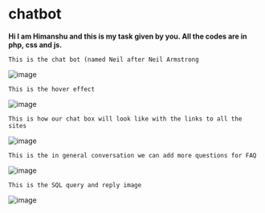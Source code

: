 # chatbot

**Hi I am Himanshu and this is my task given by you. All the codes are in php, css and js.**


`This is the chat bot (named Neil after Neil Armstrong`

![image](https://github.com/himpar21/chatbot/assets/95409033/7b19dea6-d33f-49a5-9fc8-ddeb71e8fe7f)


`This is the hover effect`

![image](https://github.com/himpar21/chatbot/assets/95409033/eef77217-3520-4cba-ab76-b697a107075b)


`This is how our chat box will look like with the links to all the sites`

![image](https://github.com/himpar21/chatbot/assets/95409033/1d893d8f-0697-434c-9ed0-f85321e04983)


`This is the in general conversation we can add more questions for FAQ`

![image](https://github.com/himpar21/chatbot/assets/95409033/42afddf8-26a4-4bd3-8944-7b736772bcef)


`This is the SQL query and reply image`

![image](https://github.com/himpar21/chatbot/assets/95409033/99b558d5-7b01-405e-a416-28f2fabf1983)
